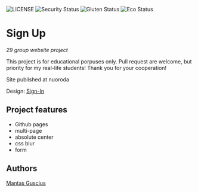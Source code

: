 ![LICENSE](https://img.shields.io/badge/license-MIT-blue.svg?style=flat-square)
![Security Status](https://img.shields.io/security-headers?label=Security&url=https%3A%2F%2Fgithub.com&style=flat-square)
![Gluten Status](https://img.shields.io/badge/Gluten-Free-green.svg)
![Eco Status](https://img.shields.io/badge/ECO-Friendly-green.svg)

# Sign Up

_29 group website project_

This project is for educational porpuses only. Pull request are welcome, but priority for my real-life students! Thank you for your cooperation!

Site published at nuoroda

Design: [Sign-In](https://mantasguscius.github.io/5-sign-in/)

## Project features

- Github pages
- multi-page
- absolute center
- css blur
- form

## Authors

[Mantas Guscius](https://github.com/MantasGuscius)
